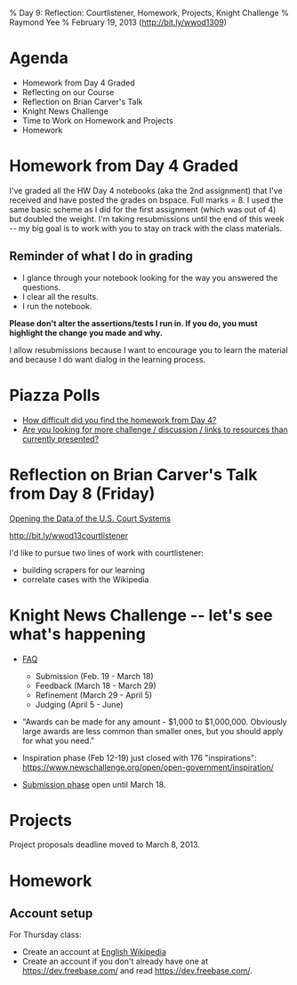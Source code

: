 % Day 9:  Reflection: Courtlistener, Homework, Projects, Knight Challenge
% Raymond Yee 
% February 19, 2013 (<http://bit.ly/wwod1309>)

# Agenda

* Homework from Day 4 Graded
* Reflecting on our Course
* Reflection on Brian Carver's Talk 
* Knight News Challenge
* Time to Work on Homework and Projects
* Homework

# Homework from Day 4 Graded

I've graded all the HW Day 4 notebooks (aka the 2nd assignment) that I've
received and have posted the grades on bspace. Full marks = 8. I used the same
basic scheme as I did for the first assignment (which was out of 4) but doubled
the weight. I'm taking resubmissions until the end of this week -- my big goal
is to work with you to stay on track with the class materials.

## Reminder of what I do in grading

* I glance through your notebook looking for the way you answered the questions.
* I clear all the results.
* I run the notebook.

**Please don't alter the assertions/tests I run in.  If you do, you must highlight the change you made and why.**

I allow resubmissions because I want to encourage you to learn the material and because I do want dialog in the
learning process.

# Piazza Polls

* [How difficult did you find the homework from Day 4?](https://piazza.com/class#spring2013/info290t/37)
* [Are you looking for more challenge / discussion / links to resources than currently presented?](https://piazza.com/class#spring2013/info290t/38)

# Reflection on Brian Carver's Talk from Day 8 (Friday)

[Opening the Data of the U.S. Court Systems](https://docs.google.com/file/d/0B-NkkRVaYqkUUFRfNXFhWnIydXM/edit?usp=sharing&pli=1)

<http://bit.ly/wwod13courtlistener>

I'd like to pursue two lines of work with courtlistener:
* building scrapers for our learning
* correlate cases with the Wikipedia

# Knight News Challenge -- let's see what's happening

* [FAQ](https://www.newschallenge.org/faq)
    * Submission (Feb. 19 - March 18)
    * Feedback (March 18 - March 29)
    * Refinement (March 29 - April 5)
    * Judging (April 5 - June)
    
* "Awards can be made for any amount - $1,000 to $1,000,000. Obviously large
awards are less common than smaller ones, but you should apply for what you
need."

* Inspiration phase (Feb 12-19) just closed with 176 "inspirations": <https://www.newschallenge.org/open/open-government/inspiration/>

* [Submission phase](https://www.newschallenge.org/open/open-government/submission/) open until March 18.  

# Projects

Project proposals deadline moved to March 8, 2013.

# Homework

##  Account setup

For Thursday class:

* Create an account at [English Wikipedia](http://en.wikipedia.org/wiki/Main_Page) 
* Create an account if you don't already have one at <https://dev.freebase.com/> and read <https://dev.freebase.com/>.



